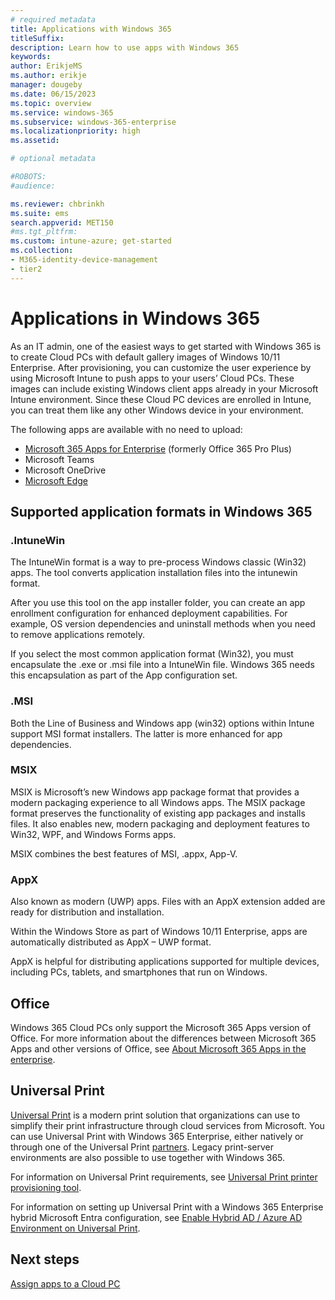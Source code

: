 ```yaml
---
# required metadata
title: Applications with Windows 365
titleSuffix:
description: Learn how to use apps with Windows 365
keywords:
author: ErikjeMS  
ms.author: erikje
manager: dougeby
ms.date: 06/15/2023
ms.topic: overview
ms.service: windows-365
ms.subservice: windows-365-enterprise
ms.localizationpriority: high
ms.assetid: 

# optional metadata

#ROBOTS:
#audience:

ms.reviewer: chbrinkh
ms.suite: ems
search.appverid: MET150
#ms.tgt_pltfrm:
ms.custom: intune-azure; get-started
ms.collection:
- M365-identity-device-management
- tier2
---
```


# Applications in Windows 365

As an IT admin, one of the easiest ways to get started with Windows 365 is to create Cloud PCs with default gallery images of Windows 10/11 Enterprise. After provisioning, you can customize the user experience by using Microsoft Intune to push apps to your users’ Cloud PCs. These images can include existing Windows client apps already in your Microsoft Intune environment. Since these Cloud PC devices are enrolled in Intune, you can treat them like any other Windows device in your environment.

The following apps are available with no need to upload:

- [Microsoft 365 Apps for Enterprise](/mem/intune/apps/apps-add-office365) (formerly Office 365 Pro Plus)
- Microsoft Teams
- Microsoft OneDrive
- [Microsoft Edge](/mem/intune/apps/apps-windows-edge)

## Supported application formats in Windows 365

### .IntuneWin  

The IntuneWin format is a way to pre-process Windows classic (Win32) apps. The tool converts application installation files into the intunewin format.  

After you use this tool on the app installer folder, you can create an app enrollment configuration for enhanced deployment capabilities. For example, OS version dependencies and uninstall methods when you need to remove applications remotely.  

If you select the most common application format (Win32), you must encapsulate the .exe or .msi file into a IntuneWin file. Windows 365 needs this encapsulation as part of the App configuration set.  

### .MSI  

Both the Line of Business and Windows app (win32) options within Intune support MSI format installers. The latter is more enhanced for app dependencies.  

### MSIX  

MSIX is Microsoft’s new Windows app package format that provides a modern packaging experience to all Windows apps. The MSIX package format preserves the functionality of existing app packages and installs files. It also enables new, modern packaging and deployment features to Win32, WPF, and Windows Forms apps.  

MSIX combines the best features of MSI, .appx, App-V.

### AppX  

Also known as modern (UWP) apps. Files with an AppX extension added are ready for distribution and installation.  

Within the Windows Store as part of Windows 10/11 Enterprise, apps are automatically distributed as AppX – UWP format.  

AppX is helpful for distributing applications supported for multiple devices, including PCs, tablets, and smartphones that run on Windows.

## Office

Windows 365 Cloud PCs only support the Microsoft 365 Apps version of Office. For more information about the differences between Microsoft 365 Apps and other versions of Office, see [About Microsoft 365 Apps in the enterprise](/deployoffice/about-microsoft-365-apps).

## Universal Print

[Universal Print](/universal-print/fundamentals/universal-print-whatis) is a modern print solution that organizations can use to simplify their print infrastructure through cloud services from Microsoft. You can use Universal Print with Windows 365 Enterprise, either natively or through one of the Universal Print [partners](/universal-print/fundamentals/universal-print-partner-integrations). Legacy print-server environments are also possible to use together with Windows 365.

For information on Universal Print requirements, see [Universal Print printer provisioning tool](/universal-print/fundamentals/universal-print-intune-tool).

For information on setting up Universal Print with a Windows 365 Enterprise hybrid Microsoft Entra configuration, see [Enable Hybrid AD / Azure AD Environment on Universal Print](/universal-print/fundamentals/universal-print-hybrid-ad-aad-environment-setup).

<!-- ########################## -->
## Next steps

[Assign apps to a Cloud PC](assign-apps.md)
